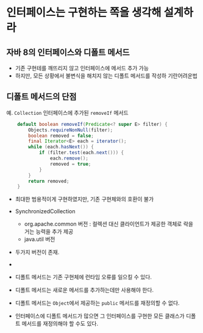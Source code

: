# 인터페이스는 구현하는 쪽을 생각해 설계하라

## 자바 8의 인터페이스와 디폴트 메서드
- 기존 구현테를 깨뜨리지 않고 인터페이스에 메서드 추가 가능
- 하지만, 모든 상황에서 불변식을 해치지 않는 디폴트 메서드를 작성하 기란어려운법

## 디폴트 메서드의 단점
예. `Collection` 인터페이스에 추가된 `removeIf` 메서드
```java
    default boolean removeIf(Predicate<? super E> filter) {
        Objects.requireNonNull(filter);
        boolean removed = false;
        final Iterator<E> each = iterator();
        while (each.hasNext()) {
            if (filter.test(each.next())) {
                each.remove();
                removed = true;
            }
        }
        return removed;
    }
```
- 최대한 범용적이게 구현하였지만, 기존 구현체와의 호환이 불가
- SynchronizedCollection
  - org.apache.common 버전 : 컬렉션 대신 클라이언트가 제공한 객체로 락을 거는 능력을 추가 제공
  - java.util 버전
- 두가지 버전이 존재.
- 

- 디폴트 메서드는 기존 구현체에 런타임 오류를 일으킬 수 있다.
- 디폴트 메서드는 새로운 메서드를 추가하는데만 사용해야 한다.
- 디폴트 메서드는 `Object`에서 제공하는 `public` 메서드를 재정의할 수 없다.
- 인터페이스에 디폴트 메서드가 많으면 그 인터페이스를 구현한 모든 클래스가 디폴트 메서드를 재정의해야 할 수도 있다.
